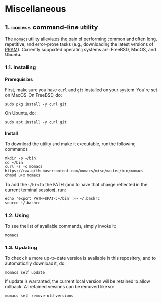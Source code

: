 # Miscellaneous

## 1. `momacs` command-line utility
The [`momacs`](bin/momacs) utility alleviates the pain of performing common and often long, repetitive, and error-prone tasks (e.g., downloading the latest versions of [PRAM](https://github.com/momacs/pram)).  Currently supported operating systems are: FreeBSD, MacOS, and Ubuntu.

### 1.1. Installing
#### Prerequisites
First, make sure you have `curl` and `git` installed on your system.  You're set on MacOS.  On FreeBSD, do:
```
sudo pkg install -y curl git
```

On Ubuntu, do:
```
sudo apt install -y curl git
```

#### Install
To download the utility and make it executable, run the following commands:
```
mkdir -p ~/bin
cd ~/bin
curl -s -o momacs https://raw.githubusercontent.com/momacs/misc/master/bin/momacs
chmod u+x momacs
```

To add the `~/bin` to the PATH (and to have that change reflected in the current terminal session), run:
```
echo 'export PATH=$PATH:~/bin' >> ~/.bashrc
source ~/.bashrc
```

### 1.2. Using
To see the list of available commands, simply invoke it:
```
momacs
```

### 1.3. Updating
To check if a more up-to-date version is available in this repository, and to automatically download it, do:
```
momacs self update
```

If update is warranted, the current local version will be retained to allow rollback.  All retained versions can be removed like so:
```
momacs self remove-old-versions
```
